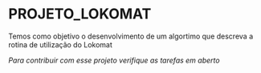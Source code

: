 # PROJETO_LOKOMAT
Temos como objetivo o desenvolvimento de um algortimo que descreva a rotina de utilização do Lokomat

*Para contribuir com esse projeto verifique as tarefas em aberto*
